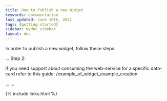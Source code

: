 ```yaml
---
title: How to Publish a new Widget
keywords: documentation
last_updated: June 10th, 2021
tags: [getting-started]
sidebar: mydoc_sidebar
layout: doc
---
```


In order to publish a new widget, follow these steps:

...
Step 2:


If you need support about consuming the web-service for a specific data-card refer to this guide: /example_of_widget_example_creation

...
...


{% include links.html %}
